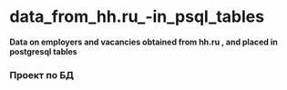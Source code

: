 # **data_from_hh.ru_-in_psql_tables**
**Data on employers and vacancies obtained from hh.ru , and placed in postgresql tables**

### Проект по БД





